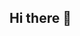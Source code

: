 ## Hi there 👋

<!--
**DMSteins/DMSteins** is a ✨ _special_ ✨ repository because its `README.md` (this file) appears on your GitHub profile.

![DMSteins Most used languages](https://github-readme-stats.vercel.app/api/top-langs?username=DMSteins&show_icons=true&count_private=true&theme=gotham)

